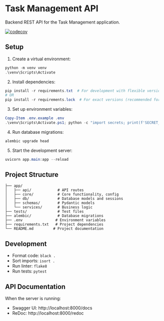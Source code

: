 # Task Management API

Backend REST API for the Task Management application.

[![codecov](https://codecov.io/gh/brandstaetter/Taskmanagement-App/graph/badge.svg?token=WOG6NB0DBV)](https://codecov.io/gh/brandstaetter/Taskmanagement-App)

## Setup

1. Create a virtual environment:
```powershell
python -m venv venv
.\venv\Scripts\Activate
```

2. Install dependencies:
```powershell
pip install -r requirements.txt  # For development with flexible versions
# OR
pip install -r requirements.lock  # For exact versions (recommended for production)
```

3. Set up environment variables:
```powershell
Copy-Item .env.example .env
.\venv\Scripts\Activate.ps1; python -c "import secrets; print(f'SECRET_KEY: {secrets.token_hex(32)}\nADMIN_API_KEY: {secrets.token_hex(32)}')"
```

4. Run database migrations:
```powershell
alembic upgrade head
```

5. Start the development server:
```powershell
uvicorn app.main:app --reload
```

## Project Structure

```
├── app/
│   ├── api/            # API routes
│   ├── core/           # Core functionality, config
│   ├── db/             # Database models and sessions
│   ├── schemas/        # Pydantic models
│   └── services/       # Business logic
├── tests/              # Test files
├── alembic/            # Database migrations
├── .env               # Environment variables
├── requirements.txt   # Project dependencies
└── README.md         # Project documentation
```

## Development

- Format code: `black .`
- Sort imports: `isort .`
- Run linter: `flake8`
- Run tests: `pytest`

## API Documentation

When the server is running:
- Swagger UI: http://localhost:8000/docs
- ReDoc: http://localhost:8000/redoc
